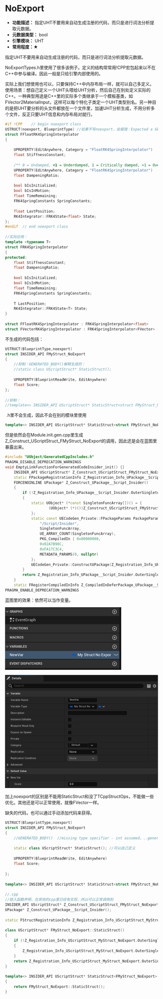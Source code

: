 # NoExport

- **功能描述：** 指定UHT不要用来自动生成注册的代码，而只是进行词法分析提取元数据。
- **元数据类型：** bool
- **引擎模块：** UHT
- **常用程度：★**

指定UHT不要用来自动生成注册的代码，而只是进行词法分析提取元数据。

NoExportTypes.h里使用了很多该例子。定义的结构常常用!CPP宏包起来以不在C++中参与编译。因此一般是只给引擎内部使用的。

实际上我们想使用也可以，只要保持C++中内存布局一样，就可以自己多定义。使用场景：想自己定义一个UHT头喂给UHT分析，然后自己在别处定义实际的C++。一种典型用途是C++里的实际多个类继承于一个模板基类，如FVector2MaterialInput，这样可以每个特化子类定一个UHT类型别名。另一种目的是把UHT要分析的头文件都放在一个文件里，加速UHT分析生成，不用分析多个文件，反正只要UHT信息和内存布局对就行。

```cpp
#if !CPP	// begin noexport class
USTRUCT(noexport, BlueprintType) //如果不写noexport，会报错：Expected a GENERATED_BODY() at the start of the struct、
struct FFloatRK4SpringInterpolator
{

	UPROPERTY(EditAnywhere, Category = "FloatRK4SpringInterpolator")
	float StiffnessConstant;

	/** 0 = Undamped, <1 = Underdamped, 1 = Critically damped, >1 = Over damped */
	UPROPERTY(EditAnywhere, Category = "FloatRK4SpringInterpolator")
	float DampeningRatio;

	bool bIsInitialized;
	bool bIsInMotion;
	float TimeRemaining;
	FRK4SpringConstants SpringConstants;

	float LastPosition;
	RK4Integrator::FRK4State<float> State;
};
#endif	// end noexport class

//实际应用：
template <typename T>
struct FRK4SpringInterpolator
{
protected:
	float StiffnessConstant;
	float DampeningRatio;

	bool bIsInitialized;
	bool bIsInMotion;
	float TimeRemaining;
	FRK4SpringConstants SpringConstants;

	T LastPosition;
	RK4Integrator::FRK4State<T> State;
}

struct FFloatRK4SpringInterpolator : FRK4SpringInterpolator<float>
struct FVectorRK4SpringInterpolator : FRK4SpringInterpolator<FVector>
```

不生成的代码包括：

```cpp
USTRUCT(BlueprintType,noexport)
struct INSIDER_API FMyStruct_NoExport
{
	//抑制：GENERATED_BODY()解释生成的：
	//static class UScriptStruct* StaticStruct();

	UPROPERTY(BlueprintReadWrite, EditAnywhere)
	float Score;
};

//抑制：
//template<> INSIDER_API UScriptStruct* StaticStruct<struct FMyStruct_NoExport>();
```

 .h里不会生成，因此不会在别的模块里使用

```cpp
template<> INSIDER_API UScriptStruct* StaticStruct<struct FMyStruct_NoExport>();
```

但是依然会在Module.init.gen.cpp里生成Z_Construct_UScriptStruct_FMyStruct_NoExport的调用，因此还是会在蓝图里暴露出来。

```cpp
#include "UObject/GeneratedCppIncludes.h"
PRAGMA_DISABLE_DEPRECATION_WARNINGS
void EmptyLinkFunctionForGeneratedCodeInsider_init() {}
	INSIDER_API UScriptStruct* Z_Construct_UScriptStruct_FMyStruct_NoExport();
	static FPackageRegistrationInfo Z_Registration_Info_UPackage__Script_Insider;
	FORCENOINLINE UPackage* Z_Construct_UPackage__Script_Insider()
	{
		if (!Z_Registration_Info_UPackage__Script_Insider.OuterSingleton)
		{
			static UObject* (*const SingletonFuncArray[])() = {
					(UObject* (*)())Z_Construct_UScriptStruct_FMyStruct_NoExport,//这里注入调用
			};
			static const UECodeGen_Private::FPackageParams PackageParams = {
				"/Script/Insider",
				SingletonFuncArray,
				UE_ARRAY_COUNT(SingletonFuncArray),
				PKG_CompiledIn | 0x00000000,
				0x02A7B98C,
				0xFA17C3C4,
				METADATA_PARAMS(0, nullptr)
			};
			UECodeGen_Private::ConstructUPackage(Z_Registration_Info_UPackage__Script_Insider.OuterSingleton, PackageParams);
		}
		return Z_Registration_Info_UPackage__Script_Insider.OuterSingleton;
	}
	static FRegisterCompiledInInfo Z_CompiledInDeferPackage_UPackage__Script_Insider(Z_Construct_UPackage__Script_Insider, TEXT("/Script/Insider"), Z_Registration_Info_UPackage__Script_Insider, CONSTRUCT_RELOAD_VERSION_INFO(FPackageReloadVersionInfo, 0x02A7B98C, 0xFA17C3C4));
PRAGMA_ENABLE_DEPRECATION_WARNINGS
```

蓝图里的效果：依然可以当作变量。

![Untitled](Untitled.png)

![Untitled](Untitled%201.png)

加上noexport的区别是不能用StaticStruct和没了TCppStructOps，不能做一些优化。其他还是可以正常使用，就像FVector一样。

缺失的代码，也可以通过手动添加代码来获得。

```cpp
USTRUCT(BlueprintType,noexport)
struct INSIDER_API FMyStruct_NoExport
{
	//GENERATED_BODY()	//missing type specifier - int assumed，..generated.h里只是定一个StaticStruct()函数

	static class UScriptStruct* StaticStruct();	//可以自己定义

	UPROPERTY(BlueprintReadWrite, EditAnywhere)
	float Score;

};

template<> INSIDER_API UScriptStruct* StaticStruct<struct FMyStruct_NoExport>();//可以自己定义

//.cpp
//链入函数声明，在其他的cpp里已经有实现，所以可以正常调用到
INSIDER_API UScriptStruct* Z_Construct_UScriptStruct_FMyStruct_NoExport();
UPackage* Z_Construct_UPackage__Script_Insider();

static FStructRegistrationInfo Z_Registration_Info_UScriptStruct_MyStruct_NoExport;

class UScriptStruct* FMyStruct_NoExport::StaticStruct()
{
	if (!Z_Registration_Info_UScriptStruct_MyStruct_NoExport.OuterSingleton)
	{
		Z_Registration_Info_UScriptStruct_MyStruct_NoExport.OuterSingleton = GetStaticStruct(Z_Construct_UScriptStruct_FMyStruct_NoExport, Z_Construct_UPackage__Script_Insider(), TEXT("MyStruct_NoExport"));
	}
	return Z_Registration_Info_UScriptStruct_MyStruct_NoExport.OuterSingleton;
}

template<> INSIDER_API UScriptStruct* StaticStruct<FMyStruct_NoExport>()
{
	return FMyStruct_NoExport::StaticStruct();
}
```